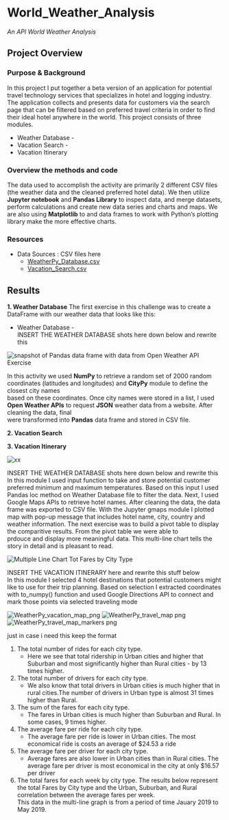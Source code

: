 # World_Weather_Analysis
*An API World Weather Analysis*

## Project Overview 
### Purpose & Background

In this project I put together a beta version of an application for potential travel technology services that specializes in hotel and logging industry. The application collects and presents data for customers via the search page that can be filtered based on preferred travel criteria in order to find their ideal hotel anywhere in the world.
This project consists of three modules.

  -	Weather Database -  
  -	Vacation Search - 
  -	Vacation Itinerary
 
### Overview the methods and code
The data used to accomplish the activity are primarily 2 different CSV files (the weather data and the cleaned preferred hotel data). We then utilize 
**Jupyter notebook** and **Pandas Library** to inspect data, and merge datasets, perform calculations and create new data series and charts and maps. 
We are also using **Matplotlib** to and data frames to work with Python’s plotting library make the more effective charts.

### Resources
- Data Sources :      CSV files here  
  - [WeatherPy_Database.csv](https://github.com/mjrotter4445/World_Weather_Analysis/blob/main/Weather_Database/WeatherPy_Database.csv)
  - [Vacation_Search.csv](https://github.com/mjrotter4445/World_Weather_Analysis/blob/main/Vacation_Search/WeatherPy_vacation.csv)
 
## Results 
**1.  Weather Database**
    The first exercise in this challenge was to create a DataFrame with our weather data that looks like this: 
   -	Weather Database -   
    INSERT THE WEATHER DATABASE shots here  down below and rewrite this 

 ![snapshot of Pandas data frame with data from Open Weather API Exercise](xx)


In this activity we used **NumPy** to retrieve a random set of 2000 random coordinates (latitudes and longitudes) and **CityPy** module to define the closest city names  
based on these coordinates. Once city names were stored in a list, I used **Open Weather APIs** to request **JSON** weather data from a website. After cleaning the data, final  
were transformed into **Pandas** data frame and stored in CSV file.


**2.  Vacation Search** 

 
**3.  Vacation Itinerary** 


 ![xx](xx)
 
 
INSERT THE WEATHER DATABASE shots here  down below and rewrite this 
In this module I used input function to take and store potential customer preferred minimum and maximum temperatures. Based on this input I used Pandas loc method on Weather Database file to filter the data. Next, I used Google Maps APIs to retrieve hotel names. After cleaning the data, the data frame was exported to CSV file. With the Jupyter gmaps module I plotted map with pop-up message that includes hotel name, city, country and weather information.  The next exercise was to build a pivot table to display the comparitive results. From the pivot table we were able to  
prdouce and display more meaningful data.  This multi-line chart tells the story in detail and is pleasant to read. 
   
 ![Multiple Line Chart Tot Fares by City Type](https://xx.png)
 
 
INSERT THE VACATION ITINERARY  here and rewrite this stuff below  
In this module I selected 4 hotel destinations that potential customers might like to use for their trip planning. Based on selection I extracted coordinates with to_numpy() function and used Google Directions API to connect and mark those points via selected traveling mode

 ![WeatherPy_vacation_map_png](https://xx.png)
  ![WeatherPy_travel_map png](https://xx.png)
   ![WeatherPy_travel_map_markers png](https://xx.png)
     

 
 
 just in case i need this  keep the format  
1. The total number of rides for each city type. 
   - Here we see that total ridership in Urban cities and higher that Suburban and most significantly higher than 
     Rural cities - by 13 times higher.  
2. The total number of drivers for each city type.
   - We also know that total drivers in Urban cities is much higher that in rural cities.The number of drivers
     in Urban type is almost 31 times higher than Rural.  
3. The sum of the fares for each city type.
   - The fares in Urban cities is much higher than Suburban and Rural. In some cases, 9 times higher.  
4. The average fare per ride for each city type.
   - The average fare per ride is lower in Urban cities. The most economical ride is costs an 
     average of $24.53 a ride
5. The average fare per driver for each city type.
   - Average fares are also lower in Urban cities than in Rural cities.  The average fare per driver 
     is most economical in the city at only $16.57 per driver
6. The total fares for each week by city type. The results below represent the 
   total Fares by City type and the Urban, Suburban, and Rural correlation between the average fares per week.    
   This data in the multi-line graph is from a period of time Jauary 2019 to May 2019.
